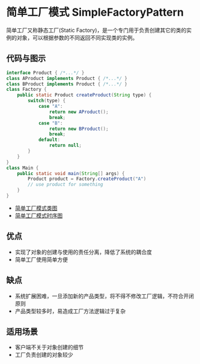 # 简单工厂模式 SimpleFactoryPattern

简单工厂又称静态工厂(Static Factory)，是一个专门用于负责创建其它的类的实例的对象，可以根据参数的不同返回不同实现类的实例。

## 代码与图示

``` java
interface Product { /*...*/ }
class AProduct implements Product { /*...*/ }
class BProduct implements Product { /*...*/ }
class Factory {
    public static Product createProduct(String type) {
        switch(type) {
            case "A":
                return new AProduct();
                break;
            case "B":
                return new BProduct();
                break;
            default:
                return null;
        }
    }
}
class Main {
    public static void main(String[] args) {
        Product product = Factory.createProduct("A")
        // use product for something
    }
}
```

* [简单工厂模式类图](./simple-factory-class.puml)
* [简单工厂模式时序图](./simple-factory-timing.puml)

## 优点

* 实现了对象的创建与使用的责任分离，降低了系统的耦合度
* 简单工厂使用简单方便

## 缺点

* 系统扩展困难，一旦添加新的产品类型，将不得不修改工厂逻辑，不符合开闭原则
* 产品类型较多时，易造成工厂方法逻辑过于复杂

## 适用场景

* 客户端不关于对象创建的细节
* 工厂负责创建的对象较少
